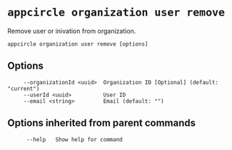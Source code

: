 # `appcircle organization user remove`

Remove user or inivation from organization.

```plaintext
appcircle organization user remove [options]
```

## Options

```plaintext
     --organizationId <uuid>  Organization ID [Optional] (default: "current")
     --userId <uuid>          User ID
     --email <string>         Email (default: "")

```
## Options inherited from parent commands

```plaintext
      --help   Show help for command
```
